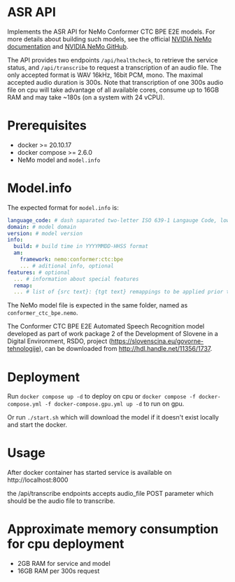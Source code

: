 # ASR API

Implements the ASR API for NeMo Conformer CTC BPE E2E models. For more details about building such models, see the official [NVIDIA NeMo documentation](https://docs.nvidia.com/deeplearning/nemo/user-guide/docs/en/main/asr/intro.html) and [NVIDIA NeMo GitHub](https://github.com/NVIDIA/NeMo).

The API provides two endpoints `/api/healthcheck`, to retrieve the service status, and `/api/transcribe` to request a transcription of an audio file. The only accepted format is WAV 16kHz, 16bit PCM, mono. The maximal accepted audio duration is 300s. Note that transcription of one 300s audio file on cpu will take advantage of all available cores, consume up to 16GB RAM and may take ~180s (on a system with 24 vCPU).

# Prerequisites

- docker >= 20.10.17
- docker compose >= 2.6.0
- NeMo model and `model.info`

# Model.info

The expected format for `model.info` is:

```yml
language_code: # dash saparated two-letter ISO 639-1 Langauge Code, lowercase, and ISO 3166 Country Code, uppercase, eg. sl-SI
domain: # model domain
version: # model version
info:
  build: # build time in YYYYMMDD-HHSS format
  am:
    framework: nemo:conformer:ctc:bpe
    ... # aditional info, optional
features: # optional
  ... # information about special features
  remap:
  ... # list of {src text}: {tgt text} remappings to be applied prior to returning the end result
```

The NeMo model file is expected in the same folder, named as `conformer_ctc_bpe.nemo`.

The Conformer CTC BPE E2E Automated Speech Recognition model developed as part of work package 2 of the Development of Slovene in a Digital Environment, RSDO, project (https://slovenscina.eu/govorne-tehnologije), can be downloaded from http://hdl.handle.net/11356/1737.

# Deployment

Run `docker compose up -d` to deploy on cpu or `docker compose -f docker-compose.yml -f docker-compose.gpu.yml up -d` to run on gpu.

Or run `./start.sh` which will download the model if it doesn't exist locally and start the docker.

# Usage

After docker container has started service is available on http://localhost:8000

the /api/transcribe endpoints accepts audio_file POST parameter which should be the audio file to transcribe.

# Approximate memory consumption for cpu deployment

- 2GB RAM for service and model
- 16GB RAM per 300s request

